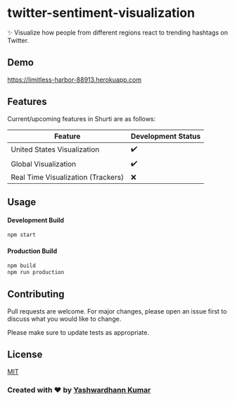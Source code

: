 # twitter-sentiment-visualization

:sparkles: Visualize how people from different regions react to trending hashtags on Twitter. 

## Demo

https://limitless-harbor-88913.herokuapp.com

## Features

Current/upcoming features in Shurti are as follows: 

|    Feature            |Development Status|
|----------------|-------------------------------|
|United States Visualization|:heavy_check_mark:            |
|Global Visualization         |:heavy_check_mark:             |
|Real Time Visualization (Trackers)|:x:|


## Usage 

#### Development Build

```bash
npm start 
```
#### Production Build

```bash
npm build
npm run production
```

## Contributing
Pull requests are welcome. For major changes, please open an issue first to discuss what you would like to change.

Please make sure to update tests as appropriate.

## License
[MIT](https://choosealicense.com/licenses/mit/)

### Created with :heart: by [Yashwardhann Kumar](https://www.facebook.com/yashwardhann.100)
